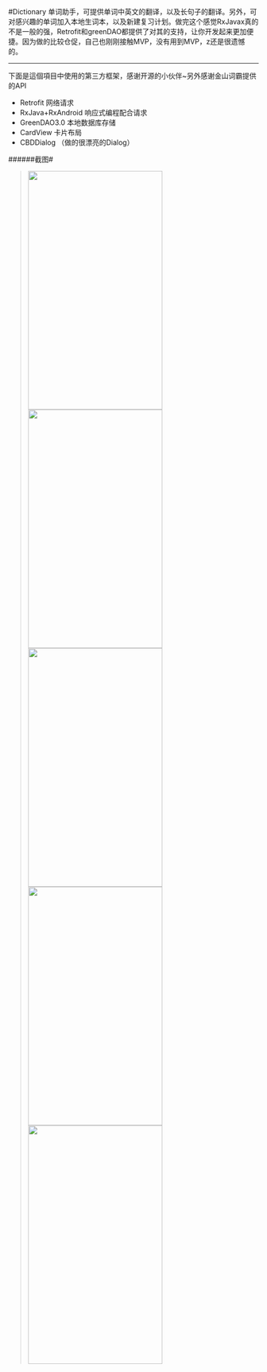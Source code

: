 #Dictionary
单词助手，可提供单词中英文的翻译，以及长句子的翻译。另外，可对感兴趣的单词加入本地生词本，以及新建复习计划。做完这个感觉RxJavax真的不是一般的强，Retrofit和greenDAO都提供了对其的支持，让你开发起来更加便捷。因为做的比较仓促，自己也刚刚接触MVP，没有用到MVP，z还是很遗憾的。
***
下面是這個項目中使用的第三方框架，感谢开源的小伙伴~另外感谢金山词霸提供的API

 *   Retrofit 网络请求
 *   RxJava+RxAndroid 响应式编程配合请求
 *   GreenDAO3.0  本地数据库存储
 *   CardView 卡片布局
 *   CBDDialog （做的很漂亮的Dialog）
 
######截图#

> <img src="https://github.com/qq739952903/Dictionary/blob/master/screenshots/img1.jpg" width=270 height=480 />
> <img src="https://github.com/qq739952903/Dictionary/blob/master/screenshots/img2.jpg" width=270 height=480 />
><img src="https://github.com/qq739952903/Dictionary/blob/master/screenshots/img3.jpg" width=270 height=480 />
><img src="https://github.com/qq739952903/Dictionary/blob/master/screenshots/img4.jpg" width=270 height=480 />
><img src="https://github.com/qq739952903/Dictionary/blob/master/screenshots/img5.jpg" width=270 height=480 />


  
 
